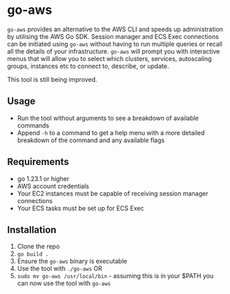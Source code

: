 # go-aws

`go-aws` provides an alternative to the AWS CLI and speeds up administration by utilising the AWS Go SDK. Session manager and ECS Exec connections can be initiated using `go-aws` without having to run multiple queries or recall all the details of your infrastructure. `go-aws` will prompt you with interactive menus that will allow you to select which clusters, services, autoscaling groups, instances etc to connect to, describe, or update.

This tool is still being improved.

## Usage
* Run the tool without arguments to see a breakdown of available commands
* Append `-h` to a command to get a help menu with a more detailed breakdown of the command and any available flags

## Requirements
* go 1.23.1 or higher
* AWS account credentials
* Your EC2 instances must be capable of receiving session manager connections
* Your ECS tasks must be set up for ECS Exec

## Installation
1) Clone the repo
2) `go build .`
3) Ensure the `go-aws` binary is executable
4) Use the tool with `./go-aws` OR
5) `sudo mv go-aws /usr/local/bin` - assuming this is in your $PATH you can now use the tool with `go-aws`